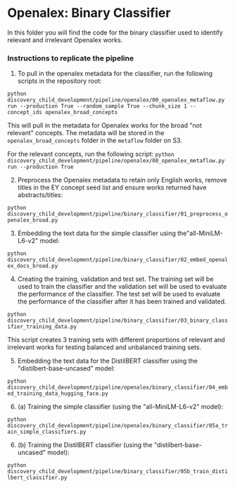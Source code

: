 # Openalex: Binary Classifier

In this folder you will find the code for the binary classifier used to identify relevant and irrelevant Openalex works.

### Instructions to replicate the pipeline

1. To pull in the openalex metadata for the classifier, run the following scripts in the repository root:

`python discovery_child_development/pipeline/openalex/00_openalex_metaflow.py run --production True --random_sample True --chunk_size 1 --concept_ids openalex_broad_concepts`

This will pull in the metadata for Openalex works for the broad "not relevant" concepts. The metadata will be stored in the `openalex_broad_concepts` folder in the `metaflow` folder on S3.

For the relevant concepts, run the following script:
`python discovery_child_development/pipeline/openalex/00_openalex_metaflow.py run --production True`

2. Preprocess the Openalex metadata to retain only English works, remove titles in the EY concept seed list and ensure works returned have abstracts/titles:

`python discovery_child_development/pipeline/binary_classifier/01_preprocess_openalex_broad.py`

3. Embedding the text data for the simple classifier using the"all-MiniLM-L6-v2" model:

`python discovery_child_development/pipeline/binary_classifier/02_embed_openalex_docs_broad.py`

4. Creating the training, validation and test set. The training set will be used to train the classifier and the validation set will be used to evaluate the performance of the classifier. The test set will be used to evaluate the performance of the classifier after it has been trained and validated.

`python discovery_child_development/pipeline/binary_classifier/03_binary_classifier_training_data.py`

This script creates 3 training sets with different proportions of relevant and irrelevant works for testing balanced and unbalanced training sets.

5. Embedding the text data for the DistilBERT classifier using the "distilbert-base-uncased" model:

`python discovery_child_development/pipeline/openalex/binary_classifier/04_embed_training_data_hugging_face.py`

6. (a) Training the simple classifier (using the "all-MiniLM-L6-v2" model):

`python discovery_child_development/pipeline/openalex/binary_classifier/05a_train_simple_classifiers.py`

6. (b) Training the DistilBERT classifier (using the "distilbert-base-uncased" model):

`python discovery_child_development/pipeline/binary_classifier/05b_train_distilbert_classifier.py`

